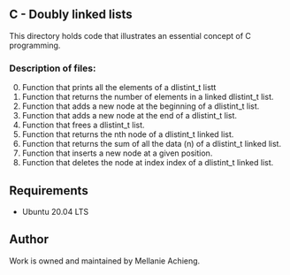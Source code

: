 ## C - Doubly linked lists
This directory holds code that illustrates an essential concept of C programming.

### Description of files:
0. Function that prints all the elements of a dlistint_t listt
1. Function that returns the number of elements in a linked dlistint_t list.
2. Function that adds a new node at the beginning of a dlistint_t list.
3. Function that adds a new node at the end of a dlistint_t list.
4. Function that frees a dlistint_t list.
5. Function that returns the nth node of a dlistint_t linked list.
6. Function that returns the sum of all the data (n) of a dlistint_t linked list.
7. Function that inserts a new node at a given position.
8. Function that deletes the node at index index of a dlistint_t linked list.


## Requirements
* Ubuntu 20.04 LTS

## Author
Work is owned and maintained by Mellanie Achieng.   
